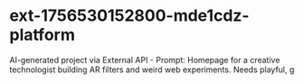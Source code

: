 # ext-1756530152800-mde1cdz-platform
AI-generated project via External API - Prompt: Homepage for a creative technologist building AR filters and weird web experiments. Needs playful, g
